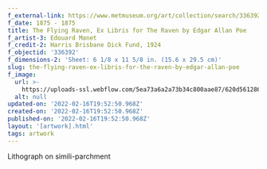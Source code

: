 ```yaml
---
f_external-link: https://www.metmuseum.org/art/collection/search/336392
f_date: 1875 - 1875
title: The Flying Raven, Ex Libris for The Raven by Edgar Allan Poe
f_artist-3: Edouard Manet
f_credit-2: Harris Brisbane Dick Fund, 1924
f_objectid: '336392'
f_dimensions-2: 'Sheet: 6 1/8 x 11 5/8 in. (15.6 x 29.5 cm)'
slug: the-flying-raven-ex-libris-for-the-raven-by-edgar-allan-poe
f_image:
  url: >-
    https://uploads-ssl.webflow.com/5ea73a6a2a73b34c800aae87/620d5612866c62684816b7a0_DP815457.jpeg
  alt: null
updated-on: '2022-02-16T19:52:50.968Z'
created-on: '2022-02-16T19:52:50.968Z'
published-on: '2022-02-16T19:52:50.968Z'
layout: '[artwork].html'
tags: artwork
---
```


Lithograph on simili-parchment
